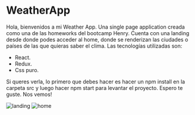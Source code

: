 # WeatherApp

Hola, bienvenidos a mi Weather App. Una single page application creada como una de las homeworks del bootcamp Henry.
Cuenta con una landing desde donde podes acceder al home, donde se renderizan las ciudades o países de las que quieras saber el clima.
Las tecnologías utilizadas son:
- React.
- Redux.
- Css puro.

Si queres verla, lo primero que debes hacer es hacer un npm install en la carpeta src y luego hacer npm start para levantar el proyecto.
Espero te guste.
Nos vemos!

![landing](https://user-images.githubusercontent.com/87136807/181391267-8a7e55b8-1788-4fe3-8dfa-3ce674a907c5.jpg)
![home](https://user-images.githubusercontent.com/87136807/181391281-008dae19-2d3a-43e8-9f9b-39a1a9d4b47a.jpg)
